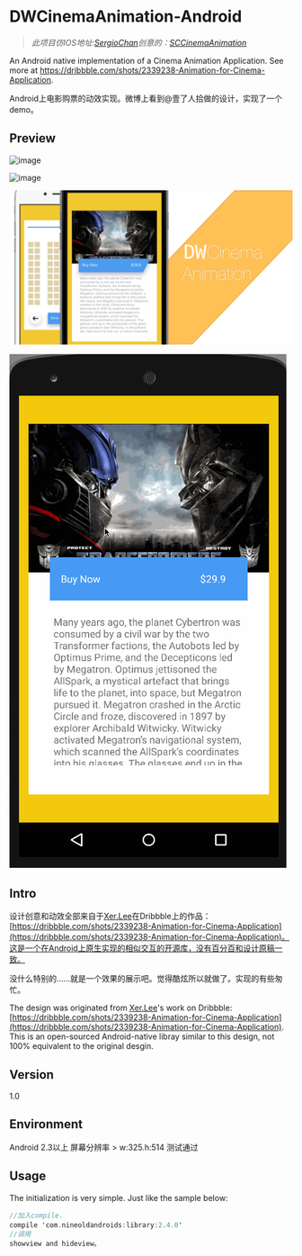 # DWCinemaAnimation-Android

> *此项目仿IOS地址:[SergioChan](https://github.com/SergioChan)创意的：[SCCinemaAnimation](https://github.com/SergioChan/SCCinemaAnimation)*

An Android native implementation of a Cinema Animation Application. See more at https://dribbble.com/shots/2339238-Animation-for-Cinema-Application.

Android上电影购票的动效实现。微博上看到@壹了人拾做的设计，实现了一个demo。

## Preview

![image](https://raw.githubusercontent.com/DavidWangTM/DWCinemaAnimation-Android/master/preview.png)

![image](https://raw.githubusercontent.com/DavidWangTM/DWCinemaAnimation-Android/master/animation.gif)

![demo](previewshow.png)

![demo](animationshow.gif)

## Intro

设计创意和动效全部来自于[Xer.Lee](https://dribbble.com/xerlee)在Dribbble上的作品：[https://dribbble.com/shots/2339238-Animation-for-Cinema-Application](https://dribbble.com/shots/2339238-Animation-for-Cinema-Application)。这是一个在Android上原生实现的相似交互的开源库，没有百分百和设计原稿一致。

没什么特别的……就是一个效果的展示吧。觉得酷炫所以就做了。实现的有些匆忙。

The design was originated from [Xer.Lee](https://dribbble.com/xerlee)'s work on Dribbble:[https://dribbble.com/shots/2339238-Animation-for-Cinema-Application](https://dribbble.com/shots/2339238-Animation-for-Cinema-Application). This is an open-sourced Android-native libray similar to this design, not 100% equivalent to the original desgin.


## Version 

1.0

## Environment
Android 2.3以上 屏幕分辨率 > w:325.h:514 测试通过

## Usage

The initialization is very simple. Just like the sample below:

```Objective-C
//加入compile.
compile 'com.nineoldandroids:library:2.4.0' 
//调用 
showview and hideview。
```
